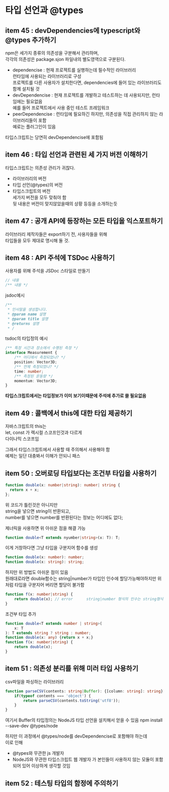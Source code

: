 # 타입 선언과 @types

## item 45 : devDependencies에 typescript와 @types 추가하기  
npm은 세가지 종류의 의존성을 구분해서 관리하며,  
각각의 의존성은 package.sjon 파일내의 별도영역으로 구분된다.  

 - dependencise : 현재 프로젝트를 실행하는데 필수적인 라이브러리  
                  런타임에 사용되는 라이브러리로 구성  
                  프로젝트를 다른 사용자가 설치한다면, dependencies에 들어 있는 라이브러리도 함께 설치될 것  
 - devDependencise : 현재 프로젝트를 개발하고 테스트하는 데 사용되지만, 런타임에는 필요없음  
                     예를 들어 프로젝트에서 사용 중인 테스트 프레임워크
 - peerDependencise : 런타임에 필요하긴 하지만,  의존성을 직접 관리하지 않는 라이브러리들이 포함  
                      예로는 플러그인이 있음  

타입스크립트는 당연히 devDependencise에 포함됨  

## item 46 : 타입 선언과 관련된 세 가지 버전 이해하기  

타입스크립트는 의존성 관리가 귀찮다.  

- 라이브러리의 버전
- 타입 선언(@types)의 버전
- 타입스크립트의 버전  
세가지 버전을 모두 맞춰야 함  
뒷 내용은 버전이 맞지않았을때의 상황 등등을 소개하는듯  

## item 47 : 공개 API에 등장하는 모든 타입을 익스포트하기  
라이브러리 제작자들은 export하기 전, 사용자들을 위해  
타입들을 모두 제대로 명시해 둘 것.  

## item 48 : API 주석에 TSDoc 사용하기  
사용자를 위해 주석을 JSDoc 스타일로 만들기  
```js
// 내용
/** 내용 */
```

jsdoc예시  
```js
/**
 * 인사말을 생성합니다.
 * @param name 설명
 * @param title 설명
 * @returns 설명
 * /
```

tsdoc의 타입정의 예시  
```ts
/** 특정 시간과 장소에서 수행된 측정 */
interface Measurement {
    /** 어디에서 측정되었나? */
    position: Vector3D;
    /** 언제 측정되었나? */
    time: number;
    /** 측정된 운동량 */
    momentum: Vector3D;
}
```
**타입스크립트에서는 타입정보가 이미 보기이때문에 주석에 추가로 쓸 필요없음**  

## item 49 : 콜백에서 this에 대한 타입 제공하기  
자바스크립트의 this는  
let, const 가 렉시컬 스코프인것과 다르게  
다이나믹 스코프임  

그래서 타입스크립트에서 사용할 때 주의해서 사용해야 함  
예제는 일단 대충봐서 이해가 안되니 패스  

## item 50 : 오버로딩 타입보다는 조건부 타입을 사용하기  
```ts
function double(x: number|string): number| string {
  return x + x;  
};
```
위 코드가 틀린것은 아니지만  
string을 넣으면 string이 반환되고,  
number를 넣으면 number를 반환된다는 정보는 어디에도 없다;  

제너릭을 사용하면 위 아쉬운 점을 해결 가능
```ts  
function double<T extends nyumber|string>(x: T): T;
```

이게 거창하다면 그냥 타입을 구분지어 함수를 생성
```ts
function double(x: number): number;
function double(x: string): string;
```

하지만 위 방법도 아쉬운 점이 있음  
원래대로라면 double함수는
string|number가 타입인 인수에 할당가능해야하지만 위처럼 타입을 구분지어 버리면 할당이 불가함  
```ts
function f(x: number|string) {
    return double(x); // error      string|number 형식의 인수는 string형식의 매개변수에 할당불가
}

```

조건부 타입 추가  
```ts
function double<T extends number | string>(
    x: T
): T extends string ? string : number;
function double(x: any) {return x + x;}
function f(x: number|string) {
    return double(x);
}
```

## item 51 : 의존성 분리를 위해 미러 타입 사용하기  
csv파일을 파싱하는 라이브러리  
```ts
function parseCSV(contents: string|Buffer): {[column: string]: string}[] {
    if(typeof contents === 'object') {
        return parseCSV(contents.toString('utf8'));
    }
}
```
여기서 Buffer의 타입정의는 NodeJS 타입 선언을 설치해서 얻을 수 있음
 npm install --save-dev  @types/node  

하지만 이 과정에서 @types/node를 devDependencise로 포함해야 하는데  
이로 인해  
 - @types와 무관한 js 개발자
 - NodeJS와 무관한 타입스크립트 웹 개발자
가 본인들이 사용하지 않는 모듈이 포함되어 있어 이상하게 생각할 것임  

## item 52 : 테스팅 타입의 함정에 주의하기  







